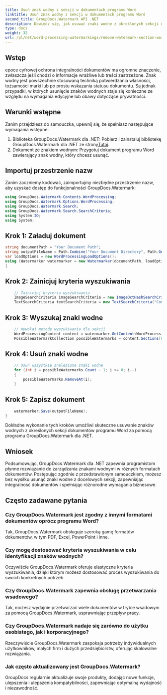 ```yaml
---
title: Usuń znak wodny z sekcji w dokumentach programu Word
linktitle: Usuń znak wodny z sekcji w dokumentach programu Word
second_title: GroupDocs.Watermark API .NET
description: Dowiedz się, jak usuwać znaki wodne z określonych sekcji dokumentów programu Word za pomocą programu GroupDocs.Watermark dla platformy .NET. Obszerny samouczek dostępny tutaj.
type: docs
weight: 32
url: /pl/net/word-processing-watermarkings/remove-watermark-section-word-docs/
---
```

## Wstęp
epoce cyfrowej ochrona integralności dokumentów ma ogromne znaczenie, zwłaszcza jeśli chodzi o informacje wrażliwe lub treści zastrzeżone. Znak wodny jest powszechnie stosowaną techniką potwierdzania własności, tożsamości marki lub po prostu wskazania statusu dokumentu. Są jednak przypadki, w których usunięcie znaków wodnych staje się konieczne ze względu na wymagania edycyjne lub obawy dotyczące prywatności.
## Warunki wstępne
Zanim przejdziesz do samouczka, upewnij się, że spełniasz następujące wymagania wstępne:
1.  Biblioteka GroupDocs.Watermark dla .NET: Pobierz i zainstaluj bibliotekę GroupDocs.Watermark dla .NET ze strony[Tutaj](https://releases.groupdocs.com/Watermark/net/).
2. Dokument ze znakiem wodnym: Przygotuj dokument programu Word zawierający znak wodny, który chcesz usunąć.

## Importuj przestrzenie nazw
Zanim zaczniemy kodować, zaimportujmy niezbędne przestrzenie nazw, aby uzyskać dostęp do funkcjonalności GroupDocs.Watermark:
```csharp
using GroupDocs.Watermark.Contents.WordProcessing;
using GroupDocs.Watermark.Options.WordProcessing;
using GroupDocs.Watermark.Search;
using GroupDocs.Watermark.Search.SearchCriteria;
using System.IO;
using System;
```
## Krok 1: Załaduj dokument
```csharp
string documentPath = "Your Document Path";
string outputFileName = Path.Combine("Your Document Directory", Path.GetFileName(documentPath));
var loadOptions = new WordProcessingLoadOptions();
using (Watermarker watermarker = new Watermarker(documentPath, loadOptions))
{
```
## Krok 2: Zainicjuj kryteria wyszukiwania
```csharp
    // Zainicjuj kryteria wyszukiwania
    ImageSearchCriteria imageSearchCriteria = new ImageDctHashSearchCriteria(Constants.LogoPng);
    TextSearchCriteria textSearchCriteria = new TextSearchCriteria("Company Name");
```
## Krok 3: Wyszukaj znaki wodne
```csharp
    // Wywołaj metodę wyszukiwania dla sekcji
    WordProcessingContent content = watermarker.GetContent<WordProcessingContent>();
    PossibleWatermarkCollection possibleWatermarks = content.Sections[0].Search(textSearchCriteria.Or(imageSearchCriteria));
```
## Krok 4: Usuń znaki wodne
```csharp
    // Usuń wszystkie znalezione znaki wodne
    for (int i = possibleWatermarks.Count - 1; i >= 0; i--)
    {
        possibleWatermarks.RemoveAt(i);
    }
```
## Krok 5: Zapisz dokument
```csharp
    watermarker.Save(outputFileName);
}
```
Dokładne wykonanie tych kroków umożliwi skuteczne usuwanie znaków wodnych z określonych sekcji dokumentów programu Word za pomocą programu GroupDocs.Watermark dla .NET.

## Wniosek
Podsumowując, GroupDocs.Watermark dla .NET zapewnia programistom płynne rozwiązanie do zarządzania znakami wodnymi w różnych formatach dokumentów. Postępując zgodnie z przedstawionym samouczkiem, możesz bez wysiłku usunąć znaki wodne z docelowych sekcji, zapewniając integralność dokumentów i spełniając różnorodne wymagania biznesowe.
## Często zadawane pytania
### Czy GroupDocs.Watermark jest zgodny z innymi formatami dokumentów oprócz programu Word?
Tak, GroupDocs.Watermark obsługuje szeroką gamę formatów dokumentów, w tym PDF, Excel, PowerPoint i inne.
### Czy mogę dostosować kryteria wyszukiwania w celu identyfikacji znaków wodnych?
Oczywiście GroupDocs.Watermark oferuje elastyczne kryteria wyszukiwania, dzięki którym możesz dostosować proces wyszukiwania do swoich konkretnych potrzeb.
### Czy GroupDocs.Watermark zapewnia obsługę przetwarzania wsadowego?
Tak, możesz wydajnie przetwarzać wiele dokumentów w trybie wsadowym za pomocą GroupDocs.Watermark, usprawniając przepływ pracy.
### Czy GroupDocs.Watermark nadaje się zarówno do użytku osobistego, jak i korporacyjnego?
Rzeczywiście GroupDocs.Watermark zaspokaja potrzeby indywidualnych użytkowników, małych firm i dużych przedsiębiorstw, oferując skalowalne rozwiązania.
### Jak często aktualizowany jest GroupDocs.Watermark?
GroupDocs regularnie aktualizuje swoje produkty, dodając nowe funkcje, ulepszenia i ulepszenia kompatybilności, zapewniając optymalną wydajność i niezawodność.